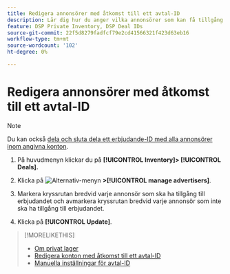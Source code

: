 ```yaml
---
title: Redigera annonsörer med åtkomst till ett avtal-ID
description: Lär dig hur du anger vilka annonsörer som kan få tillgång till ett erbjudande-ID.
feature: DSP Private Inventory, DSP Deal IDs
source-git-commit: 22f5d8279fadfcf79e2cd41566321f423d63eb16
workflow-type: tm+mt
source-wordcount: '102'
ht-degree: 0%

---
```


# Redigera annonsörer med åtkomst till ett avtal-ID

>[!NOTE]
>
>Du kan också [dela och sluta dela ett erbjudande-ID med alla annonsörer inom angivna konton](deal-id-share.md).

1. På huvudmenyn klickar du på **[!UICONTROL Inventory]> [!UICONTROL Deals].**

1. Klicka på  ![Alternativ-menyn](/help/dsp/assets/options-menu.png) **>[!UICONTROL manage advertisers]**.

1. Markera kryssrutan bredvid varje annonsör som ska ha tillgång till erbjudandet och avmarkera kryssrutan bredvid varje annonsör som inte ska ha tillgång till erbjudandet.

1. Klicka på **[!UICONTROL Update]**.

>[!MORELIKETHIS]
>* [Om privat lager](private-inventory-about.md)
>* [Redigera konton med åtkomst till ett avtal-ID](/help/dsp/inventory/deal-id-share.md)
>* [Manuella inställningar för avtal-ID](deal-id-settings.md)


